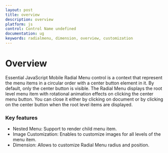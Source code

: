 ```yaml
---
layout: post
title: overview
description: overview
platform: js
control: Control Name undefined
documentation: ug
keywords: radialmenu, dimension, overview, customization
---
```


# Overview

Essential JavaScript Mobile Radial Menu control is a context that represent the menu items in a circular order with a center button element in it. By default, only the center button is visible. The Radial Menu displays the root level menu item with rotational animation effects on clicking the center menu button. You can close it either by clicking on document or by clicking on the center button when the root level items are displayed.

### Key features

* Nested Menu: Support to render child menu item.
* Image Customization: Enables to customize images for all levels of the menu item.
* Dimension: Allows to customize Radial Menu radius and position.

